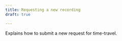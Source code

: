 ```yaml
---
title: Requesting a new recording
draft: true

---
```


Explains how to submit a new request for time-travel.